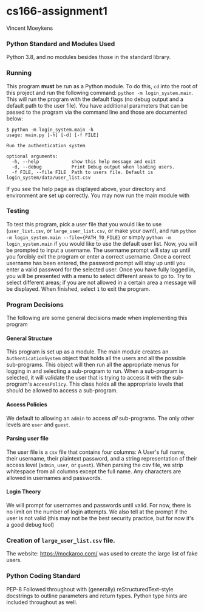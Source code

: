# cs166-assignment1
Vincent Moeykens
### Python Standard and Modules Used
Python 3.8, and no modules besides those in the standard library. 


### Running
This program **must** be run as a Python module. To do this, `cd` into the root of this project and run the following 
command: `python -m login_system.main`. This will run the program with the default flags (no debug output and a default
path to the user file). You have additional parameters that can be passed to the program via the command line and those 
are documented below:
```
$ python -m login_system.main -h
usage: main.py [-h] [-d] [-f FILE]

Run the authentication system

optional arguments:
  -h, --help            show this help message and exit
  -d, --debug           Print Debug output when loading users.
  -f FILE, --file FILE  Path to users file. Default is login_system/data/user_list.csv
  ```
 If you see the help page as displayed above, your directory and environment are set up correctly. You may now run the 
main module with 

### Testing
To test this program, pick a user file that you would like to use (`user_list.csv`, or `large_user_list.csv`, or make 
your own!), and run `python -m login_system.main --file={PATH_TO_FILE}` or simply `python -m login_system.main` if you 
would like to use the default user list. Now, you will be prompted to input a username. The username prompt will stay 
up until you forcibly exit the program or enter a correct username. Once a correct username has been entered, the password
prompt will stay up until you enter a valid password for the selected user. Once you have fully logged in, you will be
presented with a menu to select different areas to go to. Try to select different areas; if you are not allowed in a 
certain area a message will be displayed. When finished, select `1` to exit the program. 

### Program Decisions
The following are some general decisions made when implementing this program
#### General Structure
This program is set up as a module. The main module creates an `AuthenticationSystem` object that holds all the users
and all the possible sub-programs. This object will then run all the appropriate menus for logging in and selecting a 
sub-program to run. When a sub-program is selected, it will validate the user that is trying to access it with the 
sub-program's `AccessPolicy`. This class holds all the appropriate levels that should be allowed to access a sub-program.
#### Access Policies
We default to allowing an `admin` to access *all* sub-programs. The only other levels are `user` and `guest`. 
#### Parsing user file
The user file is a `csv` file that contains four columns: A User's full name, their username, their plaintext password, 
and a string representation of their access level (`admin`, `user`, or `guest`). When parsing the csv file, we strip 
whitespace from all columns except the full name. Any characters are allowed in usernames and passwords.
#### Login Theory
We will prompt for usernames and passwords until valid. For now, there is no limit on the number of login attempts.
We also tell at the prompt if the user is not valid (this may not be the best security practice, but for now it's a 
good debug tool)

### Creation of `large_user_list.csv` file. 
The website: https://mockaroo.com/ was used to create the large list of fake users. 

### Python Coding Standard
PEP-8 Followed throughout with (generally) reStructuredText-style docstrings to outline parameters and return types. 
Python type hints are included throughout as well. 